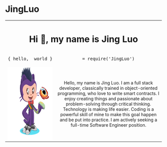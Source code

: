 # JingLuo

<table>
  <tr>
    <th align="center" colspan="3"><h1 align="center">Hi 👋, my name is Jing Luo</h1></th>
  </tr>
  <tr>
    <td align="center">
      <pre>{ hello,</pre>
    </td>
    <td align="center">
      <pre>world }</pre>
    </td>
    <td align="center" colspan="3">
      <pre>= require('JingLuo')</pre>
    </td>
  </tr>

  <tr>
    <td colspan="2">
      <img
        width="234"
        height="234"
        src="./Octocat-large.png"
      />
    </td>
    <td colspan="1" align="center">
      Hello, my name is Jing Luo. I am a full stack developer, classically trained in object-oriented programming, who love to write smart contracts. I enjoy creating things and passionate about problem-solving through critical thinking.
      Technology is making life easier. Coding is a powerful skill of mine to make this goal happen and be put into practice.
      I am actively seeking a full-time Software Engineer position.
    </td>
  </tr>
</table>

